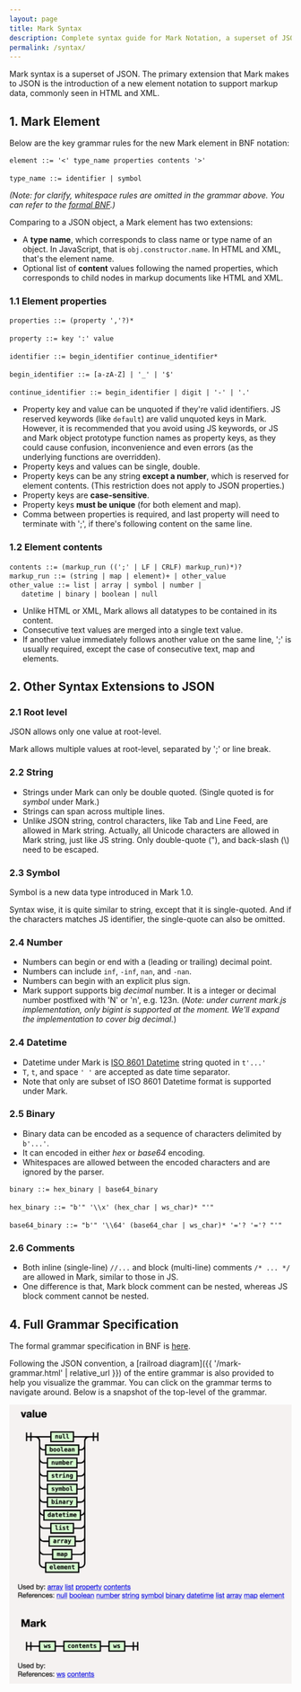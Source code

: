 ```yaml
---
layout: page
title: Mark Syntax
description: Complete syntax guide for Mark Notation, a superset of JSON with markup support
permalink: /syntax/
---
```


Mark syntax is a superset of JSON. The primary extension that Mark makes to JSON is the introduction of a new element notation to support markup data, commonly seen in HTML and XML.

## 1. Mark Element

Below are the key grammar rules for the new Mark element in BNF notation:

```BNF
element ::= '<' type_name properties contents '>'

type_name ::= identifier | symbol
```

*(Note: for clarify, whitespace rules are omitted in the grammar above. You can refer to the [formal BNF](mark.bnf).)*

Comparing to a JSON object, a Mark element has two extensions:

- A **type name**, which corresponds to class name or type name of an object. In JavaScript, that is `obj.constructor.name`. In HTML and XML, that's the element name.
- Optional list of **content** values following the named properties, which corresponds to child nodes in markup documents like HTML and XML.

### 1.1 Element properties

```BNF
properties ::= (property ','?)*

property ::= key ':' value

identifier ::= begin_identifier continue_identifier*

begin_identifier ::= [a-zA-Z] | '_' | '$'

continue_identifier ::= begin_identifier | digit | '-' | '.'
```

- Property key and value can be unquoted if they're valid identifiers.  JS reserved keywords (like `default`) are valid unquoted keys in Mark. However, it is recommended that you avoid using JS keywords, or JS and Mark object prototype function names as property keys, as they could cause confusion, inconvenience and even errors (as the underlying functions are overridden).
- Property keys and values can be single, double.
- Property keys can be any string **except a number**, which is reserved for element contents. (This restriction does not apply to JSON properties.)
- Property keys are **case-sensitive**.
- Property keys **must be unique** (for both element and map).
- Comma between properties is required, and last property will need to terminate with ';', if there's following content on the same line.

### 1.2 Element contents

```BNF
contents ::= (markup_run ((';' | LF | CRLF) markup_run)*)?
markup_run ::= (string | map | element)+ | other_value
other_value ::= list | array | symbol | number | 
   datetime | binary | boolean | null
```

- Unlike HTML or XML, Mark allows all datatypes to be contained in its content.
- Consecutive text values are merged into a single text value.
- If another value immediately follows another value on the same line, ';' is usually required, except the case of consecutive text, map and elements.

## 2. Other Syntax Extensions to JSON

### 2.1 Root level

JSON allows only one value at root-level.

Mark allows multiple values at root-level, separated by ';' or line break.

### 2.2 String

- Strings under Mark can only be double quoted. (Single quoted is for *symbol* under Mark.)
- Strings can span across multiple lines.
- Unlike JSON string, control characters, like Tab and Line Feed, are allowed in Mark string. Actually, all Unicode characters are allowed in Mark string, just like JS string. Only double-quote ("),  and back-slash (\\) need to be escaped.

### 2.3 Symbol

Symbol is a new data type introduced in Mark 1.0.

Syntax wise, it is quite similar to string, except that it is single-quoted. And if the characters matches JS identifier, the single-quote can also be omitted.

### 2.4 Number

- Numbers can begin or end with a (leading or trailing) decimal point.
- Numbers can include `inf`, `-inf`,  `nan`, and `-nan`.
- Numbers can begin with an explicit plus sign.
- Mark support supports big *decimal* number. It is a integer or decimal number postfixed with 'N' or 'n', e.g. 123n. (*Note: under current mark.js implementation, only bigint is supported at the moment. We'll expand the implementation to cover big decimal.*)

### 2.4 Datetime

- Datetime under Mark is [ISO 8601 Datetime](https://en.wikipedia.org/wiki/ISO_8601) string quoted in `t'...'`
- `T`, `t`, and space `' '` are accepted as date time separator.
- Note that only are subset of ISO 8601 Datetime format is supported under Mark.

### 2.5 Binary

- Binary data can be encoded as a sequence of characters delimited by `b'...'`. 
- It can encoded in either *hex* or *base64* encoding.
- Whitespaces are allowed between the encoded characters and are ignored by the parser. 

```BNF
binary ::= hex_binary | base64_binary

hex_binary ::= "b'" '\\x' (hex_char | ws_char)* "'"

base64_binary ::= "b'" '\\64' (base64_char | ws_char)* '='? '='? "'"
```

### 2.6 Comments

- Both inline (single-line)  `//...` and block (multi-line) comments `/* ... */` are allowed in Mark, similar to those in JS.
- One difference is that, Mark block comment can be nested, whereas JS block comment cannot be nested.

## 4. Full Grammar Specification

The formal grammar specification in BNF is [here](https://github.com/henry-luo/mark/blob/master/docs/mark.bnf).

Following the JSON convention, a [railroad diagram]({{ '/mark-grammar.html' | relative_url }}) of the entire grammar is also provided to help you visualize the grammar. You can click on the grammar terms to navigate around. Below is a snapshot of the top-level of the grammar.

<img src='mark-railway-diagram.png' width="600px">
